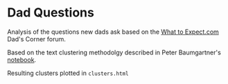 # Dad Questions

Analysis of the questions new dads ask based on the [What to Expect.com](https://community.whattoexpect.com/forums/dads-corner.html) Dad's Corner forum.

Based on the text clustering methodolgy described in Peter Baumgartner's [notebook](https://github.com/pmbaumgartner/binder-notebooks/blob/master/nlp-use-umap-hdbscan.ipynb).

Resulting clusters plotted in `clusters.html`